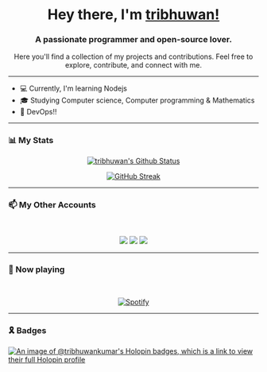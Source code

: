 <!-- [![for_header](https://github.com/tribhuwan-kumar/tribhuwan-kumar/assets/118052427/2282e321-3df3-4326-8ac8-822e4448a784)](https://tribhuwan.me) -->

<div align="center">

# Hey there, I'm [tribhuwan!](https://github.com/tribhuwan-kumar)

</div>


<div align="center">

### A passionate programmer and open-source lover. 
Here you'll find a collection of my projects and contributions. Feel free to explore, contribute, and connect   with me.

</div>

<!-- <div align="center"> -->

<!-- <img src="https://github.com/tribhuwan-kumar/tribhuwan-kumar/assets/118052427/0ab9e775-4ba0-4a96-8516-c3b136328b75" width="300px"> -->

<!-- </div> -->

<hr>

<div align="left">

- 💻 Currently, I'm learning Nodejs
- 🎓 Studying Computer science, Computer programming & Mathematics
- 🎯 DevOps!!
 
</div>
<hr>
<!-- ## 🛠️ My tech stacks and tools --> 
<!-- <br> -->
<!-- <table align="center"> -->
<!--   <tbody> -->
<!--     <tr valign="top"> -->
<!--       <td width="25%" align="center"> -->
<!--         <img height="75px" src="https://cdn.svgporn.com/logos/html-5.svg"> -->
<!--         <p align="bottom"> HTML</p> -->
<!--       </td> -->
<!--       <td width="25%" align="center"> -->
<!--         <img height="78px" src="https://cdn.svgporn.com/logos/css-3.svg"> -->
<!--         <p align="bottom"> CSS</p> -->
<!--       </td> -->
<!--       <td width="25%" align="center"> -->
<!--         <img height="55px" src="https://cdn.svgporn.com/logos/javascript.svg"> -->
<!--         <p align="bottom"> Javascript</p> -->
<!--       </td> -->
<!--       <td width="25%" align="center"> -->
<!--         <img height="60px" src="https://cdn4.iconfinder.com/data/icons/logos-3/600/React.js_logo-512.png"> -->
<!--         <p align="bottom"> React</p> -->
<!--       </td> -->
<!--       <br> -->
<!--     </tr> -->
<!--     <tr valign="top"> -->
<!--       <td width="25%" align="center"> -->
<!--         <img height="64px" src="https://cdn4.iconfinder.com/data/icons/logos-and-brands/512/267_Python_logo-128.png"> -->
<!--         <p align="bottom"> Python</p> -->
<!--       </td> -->
<!--       <td width="25%" align="center"> -->
<!--         <img height="72px" src="https://upload.wikimedia.org/wikipedia/commons/1/18/C_Programming_Language.svg"> -->
<!--         <p align="bottom"> C</p> -->
<!--       </td> -->
<!--       <td width="25%" align="center"> -->
<!--         <img height="50px" src="https://upload.wikimedia.org/wikipedia/commons/0/0a/MySQL_textlogo.svg"> -->
<!--         <p align="bottom"> MySql</p> -->
<!--       </td> -->
<!--      <td width="25%" align="center"> -->
<!--         <img height="75px" src="https://github.com/tribhuwan-kumar/tribhuwan-kumar/assets/118052427/8aa83ab2-44ed-4f68-b4b7-0cdd6d5d58e6"> -->
<!--         <p align="bottom"> Ubuntu</p> -->
<!--      </td> -->
<!--     </tr> -->
<!--     <tr valign="top"> -->
<!--           <td width="25%" align="center"> -->
<!--         <img height="60px" src="https://cdn.svgporn.com/logos/git-icon.svg"> -->
<!--         <p align="bottom"> Git</p> -->
<!--       </td> -->
<!--       <td width="25%" align="center"> -->
<!--         <img height="60px" src="https://upload.wikimedia.org/wikipedia/commons/9/9a/Visual_Studio_Code_1.35_icon.svg"> -->
<!--         <p align="bottom"> VS code</p> -->
<!--       </td> --> 
<!--       <td width="25%" align="center"> -->
<!--         <img height="60px" src="https://upload.wikimedia.org/wikipedia/commons/3/33/Figma-logo.svg"> -->
<!--         <p align="bottom"> Figma</p> -->
<!--       </td> -->
<!--       <td width="25%" align="center"> -->
<!--         <img height="60px" src="https://upload.wikimedia.org/wikipedia/commons/3/3a/Neovim-mark.svg"> -->
<!--         <p align="bottom"> Neovim</p> -->
<!--       </td> -->
<!--     </tr> -->
<!--   </tbody> -->
<!-- </table> -->
<!-- <hr> -->
<!-- <br> -->

### 📊 My Stats
<div align = "center">

[![tribhuwan's Github Status](https://github-readme-stats.vercel.app/api?username=tribhuwan-kumar&show_icons=true&title_color=bd3ef8&icon_color=F9826C&text_color=E6EDF3&bg_color=0D1117&hide_border=true)](https://tribhuwan.me/)

</div>

<div align= "center">
 
 [![GitHub Streak](https://github-readme-streak-stats-new-sooty.vercel.app/?user=tribhuwan-kumar&currStreakNum=ac4ed8&fire=red&sideLabels=c64aff&date_format=[Y.]n.j&theme=dark&ring=ff6c53&currStreakLabel=E04173&card_width=470&background=0D1117&hide_border=true)](https://tribhuwan.me/)

</div>

<hr>

<div>

### 📫 My Other Accounts
<br>
<p align="center">
<a href="https://www.linkedin.com/in/tribhuwan-kumar-7b6049289/"><img src="https://img.shields.io/badge/linkedin-%238500c2.svg?&style=for-the-badge&logo=linkedin&logoColor=white"></a>
<a href="https://instagram.com/tribhuwan.1"><img src="https://img.shields.io/badge/instagram-%23E4405F.svg?&style=for-the-badge&logo=instagram&logoColor=white"></a>
<a href="https://twitter.com/tribhuwan_1"><img src="https://img.shields.io/badge/twitter-%238500c2.svg?&style=for-the-badge&logo=twitter&logoColor=white"></a>
</p>

</div>

<hr>

### 🎵 Now playing

<br>

<div align= "center">
 
[![Spotify](https://spotify-readme-six-beta.vercel.app/api)](https://open.spotify.com/user/31q65pv2oibyco762iasacndfgeq)

</div>

<hr>

### 🎗️ Badges
[![An image of @tribhuwankumar's Holopin badges, which is a link to view their full Holopin profile](https://holopin.me/tribhuwankumar)](https://holopin.io/@tribhuwankumar)

